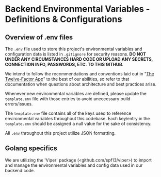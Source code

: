 # Backend Environmental Variables - Definitions & Configurations

##  Overview of .env files
The `.env` file used to store this project's environmental variables and configuration data is listed in `.gitignore` for security reasons. **DO NOT UNDER ANY CIRCUMSTANCES HARD CODE OR UPLOAD ANY SECRETS, CONNECTION INFO, PASSWORDS, ETC. TO THIS GITHUB.**

We intend to follow the recommendations and conventions laid out in "[The Twelve-Factor App](https://12factor.net/)" to the best of our abilities, so refer to that documentation when questions about architecture and best practices arise. 

Whenever new environmental variables are defined, please update the `template.env` file with those entries to avoid uneccessary build errors/issues.

The `template.env` file contains all of the keys used to reference environmental variables throughout this codebase. Each key/entry in the `template.env` should be assigned a null value for the sake of consistency.

All `.env` throughout this project utilize JSON formatting.


##  Golang specifics
We are utilizing the 'Viper' package (<github.com/spf13/viper>) to import and manage the environmental variables and config data used in our backend code.
